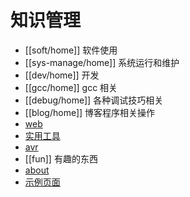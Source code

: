 # 知识管理

* [[soft/home]] 软件使用
* [[sys-manage/home]] 系统运行和维护
* [[dev/home]] 开发 
* [[gcc/home]] gcc 相关
* [[debug/home]] 各种调试技巧相关
* [[blog/home]] 博客程序相关操作
* [web](web/home) 
* [实用工具](utility/home) 
* [avr](avr/home) 
* [[fun]] 有趣的东西
* [about](about) 
* [示例页面](test/home)